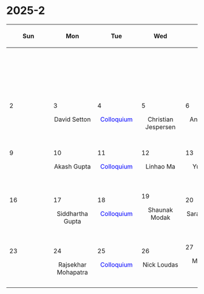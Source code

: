 # 2025-2

|<div style='max-width:100px;width:100px'><p>Sun</p></div>|<div style='max-width:100px;width:100px'><p>Mon</p></div>|<div style='max-width:100px;width:100px'><p>Tue</p></div>|<div style='max-width:100px;width:100px'><p>Wed</p></div>|<div style='max-width:100px;width:100px'><p>Thu</p></div>|<div style='max-width:100px;width:100px'><p>Fri</p></div>|<div style='max-width:100px;width:100px'><p>Sat</p></div>|
|:-:|:-:|:-:|:-:|:-:|:-:|:-:|
|<p><br/><br/></p> |<p><br/><br/></p> |<p><br/><br/></p> |<p><br/><br/></p> |<p><br/><br/></p> |<p><br/><br/></p> |<p align='left'>1</p><p><br/><br/></p>|
|<p align='left'>2</p><p><br/><br/></p>|<p align='left'>3</p><p>David Setton<br/><br/></p>|<p align='left'>4</p><p><span style='color:blue'>Colloquium</span><br/><br/></p>|<p align='left'>5</p><p>Christian<br/> Jespersen</p>|<p align='left'>6</p><p>Ankan Sur<br/><br/></p>|<p align='left'>7</p><p>Andrew Saydjari<br/><br/></p>|<p align='left'>8</p><p><br/><br/></p>|
|<p align='left'>9</p><p><br/><br/></p>|<p align='left'>10</p><p>Akash Gupta<br/><br/></p>|<p align='left'>11</p><p><span style='color:blue'>Colloquium</span><br/><br/></p>|<p align='left'>12</p><p>Linhao Ma<br/><br/></p>|<p align='left'>13</p><p>Yubo Su<br/><br/></p>|<p align='left'>14</p><p>Yixian Chen<br/><br/></p>|<p align='left'>15</p><p><br/><br/></p>|
|<p align='left'>16</p><p><br/><br/></p>|<p align='left'>17</p><p>Siddhartha<br/> Gupta</p>|<p align='left'>18</p><p><span style='color:blue'>Colloquium</span><br/><br/></p>|<p align='left'>19</p><p>Shaunak Modak<br/><br/></p>|<p align='left'>20</p><p>Sarah Thiele<br/><br/></p>|<p align='left'>21</p><p>Sanghyuk<br/> Moon</p>|<p align='left'>22</p><p><br/><br/></p>|
|<p align='left'>23</p><p><br/><br/></p>|<p align='left'>24</p><p>Rajsekhar<br/> Mohapatra</p>|<p align='left'>25</p><p><span style='color:blue'>Colloquium</span><br/><br/></p>|<p align='left'>26</p><p>Nick Loudas<br/><br/></p>|<p align='left'>27</p><p>Minghao Guo<br/><br/></p>|<p align='left'>28</p><p>Michael Strauss<br/><br/></p>|<p><br/><br/></p> |
